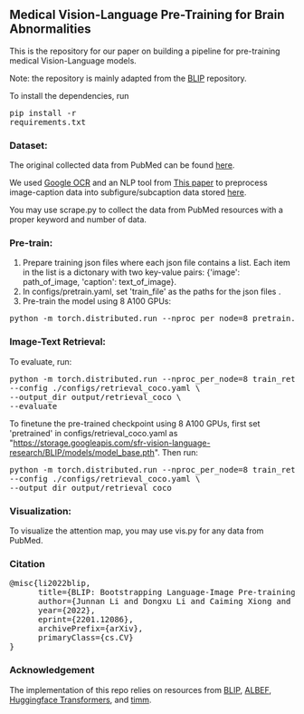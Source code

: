 ## Medical Vision-Language Pre-Training for Brain Abnormalities

This is the repository for our paper on building a pipeline for pre-training medical Vision-Language models.

Note: the repository is mainly adapted from the <a href="https://github.com/salesforce/BLIP">BLIP</a> repository.

To install the dependencies, run <pre/>pip install -r requirements.txt</pre> 

### Dataset:
The original collected data from PubMed can be found <a href="https://drive.google.com/drive/folders/1-05iEAHi52K0rL0fkqoXO-yR8wnweWdN?usp=sharing">here</a>.

We used <a href="https://cloud.google.com/vision/docs/ocr">Google OCR</a> and an NLP tool from <a href="https://cloud.google.com/vision/docs/ocr">This paper</a> to preprocess image-caption data into subfigure/subcaption data stored <a href="">here</a>. 

You may use scrape.py to collect the data from PubMed resources with a proper keyword and number of data.

### Pre-train:
1. Prepare training json files where each json file contains a list. Each item in the list is a dictonary with two key-value pairs: {'image': path_of_image, 'caption': text_of_image}. 
2. In configs/pretrain.yaml, set 'train_file' as the paths for the json files .
3. Pre-train the model using 8 A100 GPUs:
<pre>python -m torch.distributed.run --nproc_per_node=8 pretrain.py --config ./configs/Pretrain.yaml --output_dir output/Pretrain </pre> 

### Image-Text Retrieval:
To evaluate, run:
<pre>python -m torch.distributed.run --nproc_per_node=8 train_retrieval.py \
--config ./configs/retrieval_coco.yaml \
--output_dir output/retrieval_coco \
--evaluate</pre> 
To finetune the pre-trained checkpoint using 8 A100 GPUs, first set 'pretrained' in configs/retrieval_coco.yaml as "https://storage.googleapis.com/sfr-vision-language-research/BLIP/models/model_base.pth". Then run:
<pre>python -m torch.distributed.run --nproc_per_node=8 train_retrieval.py \
--config ./configs/retrieval_coco.yaml \
--output_dir output/retrieval_coco </pre> 

### Visualization:
To visualize the attention map, you may use vis.py for any data from PubMed.


### Citation
<pre>
@misc{li2022blip,
      title={BLIP: Bootstrapping Language-Image Pre-training for Unified Vision-Language Understanding and Generation}, 
      author={Junnan Li and Dongxu Li and Caiming Xiong and Steven Hoi},
      year={2022},
      eprint={2201.12086},
      archivePrefix={arXiv},
      primaryClass={cs.CV}
}</pre>

### Acknowledgement
The implementation of this repo relies on resources from <a href="https://github.com/salesforce/BLIP">BLIP</a>, <a href="https://github.com/salesforce/ALBEF">ALBEF</a>, <a href="https://github.com/huggingface/transformers">Huggingface Transformers</a>, and <a href="https://github.com/rwightman/pytorch-image-models/tree/master/timm">timm</a>.

